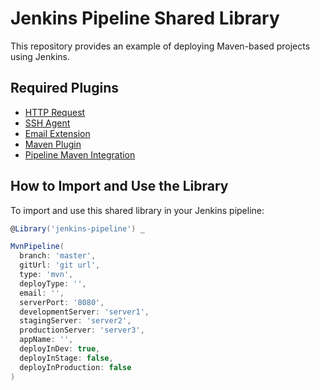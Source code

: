 # Jenkins Pipeline Shared Library

This repository provides an example of deploying Maven-based projects using Jenkins.

## Required Plugins

- [HTTP Request](https://plugins.jenkins.io/http_request)  
- [SSH Agent](https://plugins.jenkins.io/ssh-agent)  
- [Email Extension](https://plugins.jenkins.io/email-ext)  
- [Maven Plugin](https://plugins.jenkins.io/maven-plugin)  
- [Pipeline Maven Integration](https://plugins.jenkins.io/pipeline-maven)

## How to Import and Use the Library

To import and use this shared library in your Jenkins pipeline:

```groovy
@Library('jenkins-pipeline') _

MvnPipeline(
  branch: 'master',
  gitUrl: 'git url',
  type: 'mvn',
  deployType: '',
  email: '',
  serverPort: '8080',
  developmentServer: 'server1',
  stagingServer: 'server2',
  productionServer: 'server3',
  appName: '',
  deployInDev: true,
  deployInStage: false,
  deployInProduction: false
)
